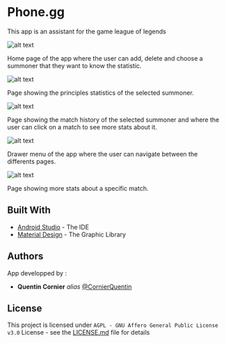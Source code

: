 # Phone.gg

This app is an assistant for the game league of legends

![alt text](https://github.com/CornierQuentin/Phone.gg/blob/main/ScreenShot/home.png "Image montrant la page d'accueil de l'application")

Home page of the app where the user can add, delete and choose a summoner that they want to know the statistic.

![alt text](https://github.com/CornierQuentin/Phone.gg/blob/main/ScreenShot/SummonerInfo.png "Image montrant la page avec les informations sur lee joueur")

Page showing the principles statistics of the selected summoner.

![alt text](https://github.com/CornierQuentin/Phone.gg/blob/main/ScreenShot/History.png "Image montrant la page d'historique des parties")

Page showing the match history of the selected summoner and where the user can click on a match to see more stats about it.

![alt text](https://github.com/CornierQuentin/Phone.gg/blob/main/ScreenShot/DrawerMenu.png "Image montrant le menu de naviguation de l'application")

Drawer menu of the app where the user can navigate between the differents pages.

![alt text](https://github.com/CornierQuentin/Phone.gg/blob/main/ScreenShot/Matche.png "Image montrant la page des matches")

Page showing more stats about a specific match.

## Built With

* [Android Studio](https://developer.android.com/studio) - The IDE
* [Material Design](https://material.io/) - The Graphic Library 

## Authors

App developped by :

* **Quentin Cornier** _alias_ [@CornierQuentin](https://github.com/CornierQuentin/)

## License

This project is licensed under ``AGPL - GNU Affero General Public License v3.0`` License - see the [LICENSE.md](LICENSE.md) file for details

